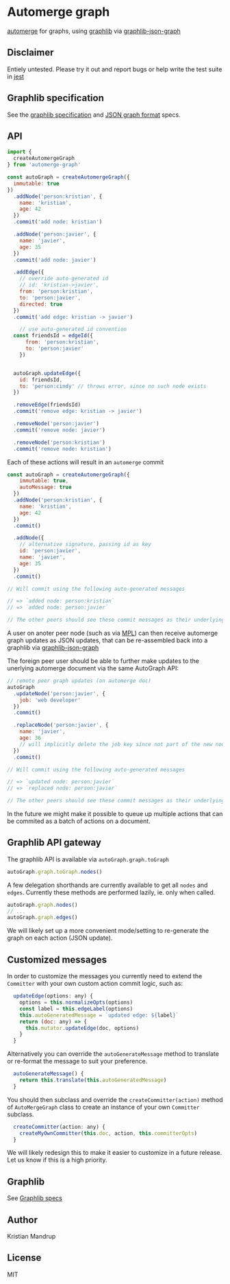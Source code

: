 # Automerge graph

[automerge](https://github.com/automerge/automerge) for graphs, using [graphlib](https://github.com/dagrejs/graphlib) via [graphlib-json-graph](https://github.com/jsongraph/graphlib-json-graph)

## Disclaimer

Entiely untested. Please try it out and report bugs or help write the test suite in [jest]()

## Graphlib specification

See the [graphlib specification](https://github.com/jsongraph/json-graph-specification#graphs-object) and [JSON graph format](http://jsongraphformat.info/) specs.

## API

```js
import {
  createAutomergeGraph
} from 'automerge-graph'

const autoGraph = createAutomergeGraph({
  immutable: true
})
  .addNode('person:kristian', {
    name: 'kristian',
    age: 42
  })
  .commit('add node: kristian')

  .addNode('person:javier', {
    name: 'javier',
    age: 35
  })
  .commit('add node: javier')

  .addEdge({
    // override auto-generated id
    // id: 'kristian->javier',
    from: 'person:kristian',
    to: 'person:javier',
    directed: true
  })
  .commit('add edge: kristian -> javier')

    // use auto-generated id convention
  const friendsId = edgeId({
      from: 'person:kristian',
      to: 'person:javier'
    })


  autoGraph.updateEdge({
    id: friendsId,
    to: 'person:cindy' // throws error, since no such node exists
  })

  .removeEdge(friendsId)
  .commit('remove edge: kristian -> javier')

  .removeNode('person:javier')
  .commit('remove node: javier')

  .removeNode('person:kristian')
  .commit('remove node: kristian')
```

Each of these actions will result in an `automerge` commit

```js
const autoGraph = createAutomergeGraph({
    immutable: true,
    autoMessage: true
  })
  .addNode('person:kristian', {
    name: 'kristian',
    age: 42
  })
  .commit()

  .addNode({
    // alternative signature, passing id as key
    id: 'person:javier',
    name: 'javier',
    age: 35
  })
  .commit()

// Will commit using the following auto-generated messages

// => `added node: person:kristian`
// => `added node: person:javier`

// The other peers should see these commit messages as their underlying graph is updated
```

A user on anoter peer node (such as via [MPL](https://github.com/automerge/mpl)) can then receive automerge graph updates as JSON updates, that can be re-assembled back into a graphlib via [graphlib-json-graph]((https://github.com/jsongraph/graphlib-json-graph))

The foreign peer user should be able to further make updates to the unerlying automerge document via the same AutoGraph API:

```js
// remote peer graph updates (on automerge doc)
autoGraph
  .updateNode('person:javier', {
    job: 'web developer'
  })
  .commit()

  .replaceNode('person:javier', {
    name: 'javier',
    age: 36
    // will implicitly delete the job key since not part of the new node
  })
  .commit()

// Will commit using the following auto-generated messages

// => `updated node: person:javier`
// => `replaced node: person:javier`

// The other peers should see these commit messages as their underlying graph is updated
```

In the future we might make it possible to queue up multiple actions that can be commited as a batch of actions on a document.

## Graphlib API gateway

The graphlib API is available via `autoGraph.graph.toGraph`

```js
autoGraph.graph.toGraph.nodes()
```

A few delegation shorthands are currently available to get all `nodes` and `edges`.
Currently these methods are performed lazily, ie. only when called.

```js
autoGraph.graph.nodes()
// ...
autoGraph.graph.edges()
```

We will likely set up a more convenient mode/setting to re-generate the graph on each action (JSON update).

## Customized messages

In order to customize the messages you currently need to extend the `Committer` with your own custom action commit logic, such as:

```js
  updateEdge(options: any) {
    options = this.normalizeOpts(options)
    const label = this.edgeLabel(options)
    this.autoGeneratedMessage = `updated edge: ${label}`
    return (doc: any) => {
      this.mutator.updateEdge(doc, options)
    }
  }
```

Alternatively you can override the `autoGenerateMessage` method to translate or re-format the message to suit your preference.

```js
  autoGenerateMessage() {
    return this.translate(this.autoGeneratedMessage)
  }
```

You should then subclass and override the `createCommitter(action)` method of `AutoMergeGraph` class to create an instance of your own `Committer` subclass.

```js
  createCommitter(action: any) {
    createMyOwnCommitter(this.doc, action, this.committerOpts)
  }
```

We will likely redesign this to make it easier to customize in a future release. Let us know if this is a high priority.

## Graphlib

See [Graphlib specs](https://github.com/dagrejs/graphlib/wiki)

## Author

Kristian Mandrup

## License

MIT

